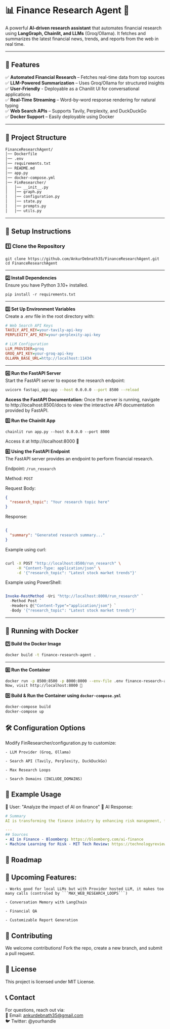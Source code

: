 # 📊 Finance Research Agent 🚀

A powerful **AI-driven research assistant** that automates financial research using **LangGraph, Chainlit, and LLMs** (Groq/Ollama). It fetches and summarizes the latest financial news, trends, and reports from the web in real time.

---

## 🌟 Features

✅ **Automated Financial Research** – Fetches real-time data from top sources  
✅ **LLM-Powered Summarization** – Uses Groq/Ollama for structured insights  
✅ **User-Friendly** - Deployable as a Chanilit UI for conversational applications  
✅ **Real-Time Streaming** – Word-by-word response rendering for natural typing  
✅ **Web Search APIs** – Supports Tavily, Perplexity, and DuckDuckGo  
✅ **Docker Support** – Easily deployable using Docker  

---

## 📁 Project Structure
```bash
FinanceResearchAgent/
│── Dockerfile
│── .env
│── requirements.txt
│── README.md
│── app.py
│── docker-compose.yml
│── FinResearcher/
│   │── __init__.py
│   │── graph.py
│   │── configuration.py
│   │── state.py
│   │── prompts.py
│   │── utils.py
```


---

## 🔧 Setup Instructions

### **1️⃣ Clone the Repository**
```shell
git clone https://github.com/AnkurDebnath35/FinanceResearchAgent.git
cd FinanceResearchAgent
```

---

**2️⃣ Install Dependencies**  
Ensure you have Python 3.10+ installed.

```shell
pip install -r requirements.txt
```
---

**3️⃣ Set Up Environment Variables**  
Create a .env file in the root directory with:

```ini
# Web Search API Keys
TAVILY_API_KEY=your-tavily-api-key
PERPLEXITY_API_KEY=your-perplexity-api-key

# LLM Configuration
LLM_PROVIDER=groq
GROQ_API_KEY=your-groq-api-key
OLLAMA_BASE_URL=http://localhost:11434
```
---
**4️⃣ Run the FastAPI Server**  
Start the FastAPI server to expose the research endpoint:
```bash
uvicorn fastapi_app:app --host 0.0.0.0 --port 8500 --reload

```
**Access the FastAPI Documentation:** 
Once the server is running, 
navigate to http://localhost:8500/docs to view the interactive API documentation provided by FastAPI.

**5️⃣ Run the Chainlit App**
```shell
chainlit run app.py --host 0.0.0.0 --port 8000
```
Access it at http://localhost:8000 🚀

**6️⃣ Using the FastAPI Endpoint**  
The FastAPI server provides an endpoint to perform financial research.

Endpoint: ```/run_research```

Method: ```POST```

Request Body:

```json
{
  "research_topic": "Your research topic here"
}
```
Response:

```json

{
  "summary": "Generated research summary..."
}
```

Example using curl:

```bash

curl -X POST "http://localhost:8500/run_research" \
     -H "Content-Type: application/json" \
     -d '{"research_topic": "Latest stock market trends"}'
```

Example using PowerShell:

```powershell

Invoke-RestMethod -Uri "http://localhost:8000/run_research" `
  -Method Post `
  -Headers @{"Content-Type"="application/json"} `
  -Body '{"research_topic": "Latest stock market trends"}'
```
---
## 🐳 Running with Docker  
**7️⃣ Build the Docker Image**
```bash
docker build -t finance-research-agent .
```
---

**8️⃣ Run the Container**

```bash
docker run -p 8500:8500 -p 8000:8000 --env-file .env finance-research-agent
Now, visit http://localhost:8000 🎯
```
**9️⃣ Build & Run the Container using ```docker-compose.yml```**
```bash
docker-compose build
docker-compose up
```

## 🛠️ Configuration Options

Modify FinResearcher/configuration.py to customize:

    - LLM Provider (Groq, Ollama)
    
    - Search API (Tavily, Perplexity, DuckDuckGo)
    
    - Max Research Loops

    - Search Domains (INCLUDE_DOMAINS)

## 📌 Example Usage
💬 User: "Analyze the impact of AI on finance"
🤖 AI Response:

```yaml
# Summary
AI is transforming the finance industry by enhancing risk management, fraud detection, and algorithmic trading. Banks and hedge funds increasingly rely on machine learning for predictive analytics...

---
## Sources
- AI in Finance - Bloomberg: https://bloomberg.com/ai-finance
- Machine Learning for Risk - MIT Tech Review: https://technologyreview.com/ml-risk
```

## 🎯 Roadmap  
## 🚀 Upcoming Features:

      

    - Works good for local LLMs but with Provider hosted LLM, it makes too many calls (controled by ```MAX_WEB_RESEARCH_LOOPS```)
    
    - Conversation Memory with LangChain
    
    - Financial QA
    
    - Customizable Report Generation


## 🤝 Contributing

We welcome contributions! Fork the repo, create a new branch, and submit a pull request.

## 📝 License

This project is licensed under MIT License.

## 📞 Contact
For questions, reach out via:  
📧 Email: ankurdebnath35@gmail.com  
🐦 Twitter: @yourhandle
